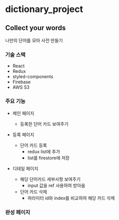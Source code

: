 # dictionary_project

## Collect your words
나만의 단어를 모아 사전 만들기

### 기술 스택
- React
- Redux
- styled-components
- Firebase
- AWS S3

### 주요 기능
- 메인 페이지
    - 등록한 단어 카드 보여주기 

- 등록 페이지
    - 단어 카드 등록
        - redux list에 추가
        - list를 firestore에 저장

- 디테일 페이지
    - 해당 단어카드 세부사항 보여주기
        - input 값을 ref 사용하여 받아옴
    - 단어 카드 삭제
        - 파라미터 id와 index를 비교하여 해당 카드 삭제


### 완성 페이지
